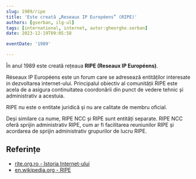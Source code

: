 ```yaml
---
slug: 1989/ripe
title: 'Este creată „Reseaux IP Européens” (RIPE)'
authors: [gserban, ilg-ul]
tags: [international, internet, autor:gheorghe.serban]
date: 2023-12-19T09:05:58

eventDate: '1989'

---
```


În anul 1989 este creată rețeaua **RIPE (Reseaux IP Européens)**.

<!-- truncate -->

Réseaux IP Européens este un forum care se adresează entităților
interesate in dezvoltarea internet-ului. Principalul obiectiv al
comunității RIPE este acela de a asigura continuitatea coordonării
din punct de vedere tehnic și administrativ a acestuia.

RIPE nu este o entitate juridică și nu are calitate de membru oficial.

Deși similare ca nume, RIPE NCC și RIPE sunt entități separate.
RIPE NCC oferă sprijin administrativ RIPE, cum ar fi
facilitarea reuniunilor RIPE și acordarea de sprijin administrativ
grupurilor de lucru RIPE.

## Referințe

- [rite.org.ro - Istoria Internet-ului](https://rite.org.ro/istoria-internetului/)
- [en.wikipedia.org - RIPE](https://en.wikipedia.org/wiki/RIPE)
